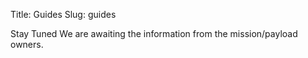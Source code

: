 Title: Guides
Slug: guides


Stay Tuned
We are awaiting the information from the mission/payload owners.